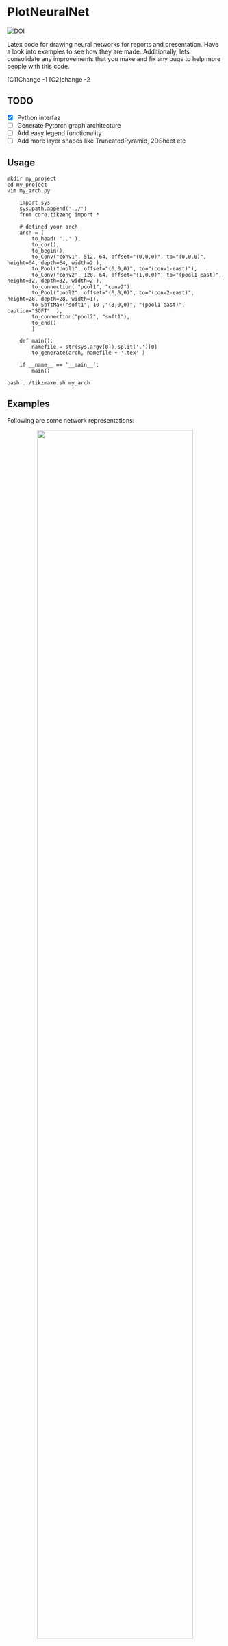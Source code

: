 # PlotNeuralNet
[![DOI](https://zenodo.org/badge/DOI/10.5281/zenodo.2526396.svg)](https://doi.org/10.5281/zenodo.2526396)

Latex code for drawing neural networks for reports and presentation. Have a look into examples to see how they are made. Additionally, lets consolidate any improvements that you make and fix any bugs to help more people with this code.

[C1]Change -1
[C2]change -2

## TODO

- [X] Python interfaz
- [ ] Generate Pytorch graph architecture
- [ ] Add easy legend functionality
- [ ] Add more layer shapes like TruncatedPyramid, 2DSheet etc

## Usage

    mkdir my_project
    cd my_project
    vim my_arch.py

        import sys
        sys.path.append('../')
        from core.tikzeng import *

        # defined your arch
        arch = [
            to_head( '..' ),
            to_cor(),
            to_begin(),
            to_Conv("conv1", 512, 64, offset="(0,0,0)", to="(0,0,0)", height=64, depth=64, width=2 ),
            to_Pool("pool1", offset="(0,0,0)", to="(conv1-east)"),
            to_Conv("conv2", 128, 64, offset="(1,0,0)", to="(pool1-east)", height=32, depth=32, width=2 ),
            to_connection( "pool1", "conv2"),
            to_Pool("pool2", offset="(0,0,0)", to="(conv2-east)", height=28, depth=28, width=1),
            to_SoftMax("soft1", 10 ,"(3,0,0)", "(pool1-east)", caption="SOFT"  ),
            to_connection("pool2", "soft1"),
            to_end()
            ]

        def main():
            namefile = str(sys.argv[0]).split('.')[0]
            to_generate(arch, namefile + '.tex' )

        if __name__ == '__main__':
            main()

    bash ../tikzmake.sh my_arch

## Examples

Following are some network representations:

<p align="center"><img  src="https://user-images.githubusercontent.com/17570785/50308846-c2231880-049c-11e9-8763-3daa1024de78.png" width="85%" height="85%"></p>
<h6 align="center">FCN-8</h6>


<p align="center"><img  src="https://user-images.githubusercontent.com/17570785/50308873-e2eb6e00-049c-11e9-9587-9da6bdec011b.png" width="85%" height="85%"></p>
<h6 align="center">VGG16</h6>


<p align="center"><img  src="https://user-images.githubusercontent.com/17570785/50308911-03b3c380-049d-11e9-92d9-ce15669017ad.png" width="85%" height="85%"></p>
<h6 align="center">Holistically-Nested Edge Detection</h6>




